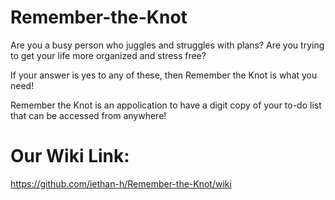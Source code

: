 # Remember-the-Knot
Are you a busy person who juggles and struggles with plans? Are you trying to get your life more organized and stress free?

If your answer is yes to any of these, then Remember the Knot is what you need!

Remember the Knot is an appolication to have a digit copy of your to-do list that can be accessed from anywhere!

# Our Wiki Link: 
https://github.com/iethan-h/Remember-the-Knot/wiki


